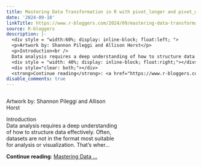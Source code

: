 ```yaml
---
title: Mastering Data Transformation in R with pivot_longer and pivot_wider
date: '2024-09-18'
linkTitle: https://www.r-bloggers.com/2024/09/mastering-data-transformation-in-r-with-pivot_longer-and-pivot_wider/
source: R-bloggers
description: |-
  <div style = "width:60%; display: inline-block; float:left; ">
  <p>Artwork by: Shannon Pileggi and Allison Horst</p>
  <p>Introduction<br />
  Data analysis requires a deep understanding of how to structure data effectively. Often, datasets are not in the format most suitable for analysis or visualization. That’s wher...</p></div>
  <div style = "width: 40%; display: inline-block; float:right;"></div>
  <div style="clear: both;"></div>
  <strong>Continue reading</strong>: <a href="https://www.r-bloggers.com/2024/09/mastering-data-transformation-in-r-with-pivot_longer-and-pivot_wider/">Mastering Data ...
disable_comments: true
---
```

<div style = "width:60%; display: inline-block; float:left; ">
<p>Artwork by: Shannon Pileggi and Allison Horst</p>
<p>Introduction<br />
Data analysis requires a deep understanding of how to structure data effectively. Often, datasets are not in the format most suitable for analysis or visualization. That’s wher...</p></div>
<div style = "width: 40%; display: inline-block; float:right;"></div>
<div style="clear: both;"></div>
<strong>Continue reading</strong>: <a href="https://www.r-bloggers.com/2024/09/mastering-data-transformation-in-r-with-pivot_longer-and-pivot_wider/">Mastering Data ...